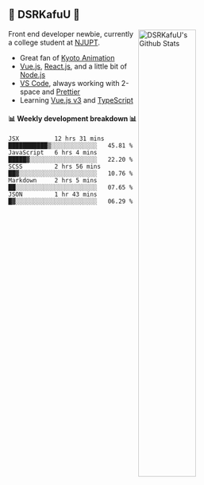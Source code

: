 ## 🍥 DSRKafuU 🍥

<img align="right" alt="DSRKafuU's Github Stats" width="48%" src="https://github-readme-stats.vercel.app/api?username=dsrkafuu&count_private=true&show_icons=true&title_color=7793cc&icon_color=7793cc&text_color=595858&bg_color=ffffff" />

Front end developer newbie, currently a college student at [NJUPT](https://www.njupt.edu.cn).

- Great fan of [Kyoto Animation](https://www.kyotoanimation.co.jp)
- [Vue.js](https://vuejs.org), [React.js](https://reactjs.org), and a little bit of [Node.js](https://nodejs.org)
- [VS Code](https://code.visualstudio.com), always working with 2-space and [Prettier](https://prettier.io)
- Learning [Vue.js v3](https://v3.vuejs.org) and [TypeScript](https://www.typescriptlang.org)

#### :bar_chart: Weekly development breakdown :bar_chart:

<!--START_SECTION:waka-->
```text
JSX          12 hrs 31 mins  ███████████▒░░░░░░░░░░░░░   45.81 % 
JavaScript   6 hrs 4 mins    █████▓░░░░░░░░░░░░░░░░░░░   22.20 % 
SCSS         2 hrs 56 mins   ██▓░░░░░░░░░░░░░░░░░░░░░░   10.76 % 
Markdown     2 hrs 5 mins    ██░░░░░░░░░░░░░░░░░░░░░░░   07.65 % 
JSON         1 hr 43 mins    █▓░░░░░░░░░░░░░░░░░░░░░░░   06.29 % 
```
<!--END_SECTION:waka-->
